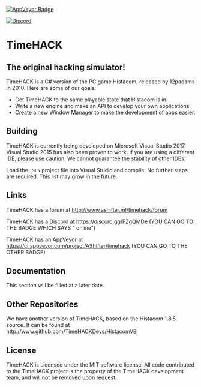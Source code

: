 <a href="https://ci.appveyor.com/project/AShifter/timehack"><img src="https://ci.appveyor.com/api/projects/status/xi9yr5en7ysxmcge?svg=true" style="border: 0;" alt="AppVeyor Badge"></a>

[![Discord](https://discordapp.com/api/guilds/234414439330349056/widget.png?style=shield)](https://discord.gg/zMwf3)

# TimeHACK
## The original hacking simulator!
TimeHACK is a C# version of the PC game Histacom, released by 12padams in 2010. Here are some of our goals:
* Get TimeHACK to the same playable state that Histacom is in.
* Write a new engine and make an API to develop your own applications.
* Create a new Window Manager to make the development of apps easier.

## Building
TimeHACK is currently being developed on Microsoft Visual Studio 2017. Visual Studio 2015 has also been proven to work. If you are using a different IDE, please use caution. We cannot guarantee the stability of other IDEs.

Load the ``.SLN`` project file into Visual Studio and compile. No further steps are required. This list may grow in the future.

## Links
TimeHACK has a forum at http://www.ashifter.ml/timehack/forum

TimeHACK has a Discord at https://discord.gg/FZgQMDe (YOU CAN GO TO THE BADGE WHICH SAYS "<A-NUMBER> online")

TimeHACK has an AppVeyor at https://ci.appveyor.com/project/AShifter/timehack (YOU CAN GO TO THE OTHER BADGE)

## Documentation
This section will be filled at a later date.

## Other Repositories
We have another version of TimeHACK, based on the Histacom 1.8.5 source. It can be found at http://www.github.com/TimeHACKDevs/HistacomVB

## License
TimeHACK is Licensed under the MIT software license. All code contributed to the TimeHACK project is the property of the TimeHACK development team, and will not be removed upon request.
